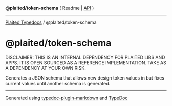 **@plaited/token-schema** ( Readme \| [API](modules.md) )

***

[Plaited Typedocs](../../modules.md) / @plaited/token-schema

# @plaited/token-schema

DISCLAIMER: THIS IS AN INTERNAL DEPENDENCY FOR PLAITED LIBS AND APPS. IT IS OPEN SOURCED AS A REFERENCE IMPLEMENTATION. TAKE AS A DEPENDENCY AT YOUR OWN RISK.

Generates a JSON schema that allows new design token values in but fixes current
values until another schema is generated.

***

Generated using [typedoc-plugin-markdown](https://www.npmjs.com/package/typedoc-plugin-markdown) and [TypeDoc](https://typedoc.org/)
